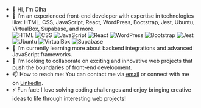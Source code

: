 - 👋 Hi, I’m Olha
- 👀 I’m an experienced front-end developer with expertise in technologies like:
  HTML, CSS, JavaScript, React, WordPress, Bootstrap, Jest, Ubuntu, VirtualBox, Supabase, and more.  
  ![HTML](https://img.icons8.com/color/48/000000/html-5.png)  ![CSS](https://img.icons8.com/color/48/000000/css3.png)  ![JavaScript](https://img.icons8.com/color/48/000000/javascript.png)  ![React](https://img.icons8.com/office/40/react.png) ![WordPress](https://img.icons8.com/color/48/000000/wordpress.png)
 ![Bootstrap](https://img.icons8.com/color/48/000000/bootstrap.png) ![Jest](https://img.icons8.com/external-tal-revivo-filled-tal-revivo/24/external-jest-can-collect-code-coverage-information-from-entire-projects-logo-filled-tal-revivo.png) ![Ubuntu](https://img.icons8.com/color/48/000000/ubuntu.png) ![VirtualBox](https://img.icons8.com/color/48/000000/virtualbox.png) ![Supabase](https://img.icons8.com/color/48/000000/supabase.png)
- 🌱 I’m currently learning more about backend integrations and advanced JavaScript frameworks.  
- 💞️ I’m looking to collaborate on exciting and innovative web projects that push the boundaries of front-end development.  
- 📫 How to reach me: You can contact me via [email](mailto:olha.pobedynska@gmail.com) or connect with me on [LinkedIn](https://www.linkedin.com/in/olha-pobedynska/).   
- ⚡ Fun fact: I love solving coding challenges and enjoy bringing creative ideas to life through interesting web projects!  
